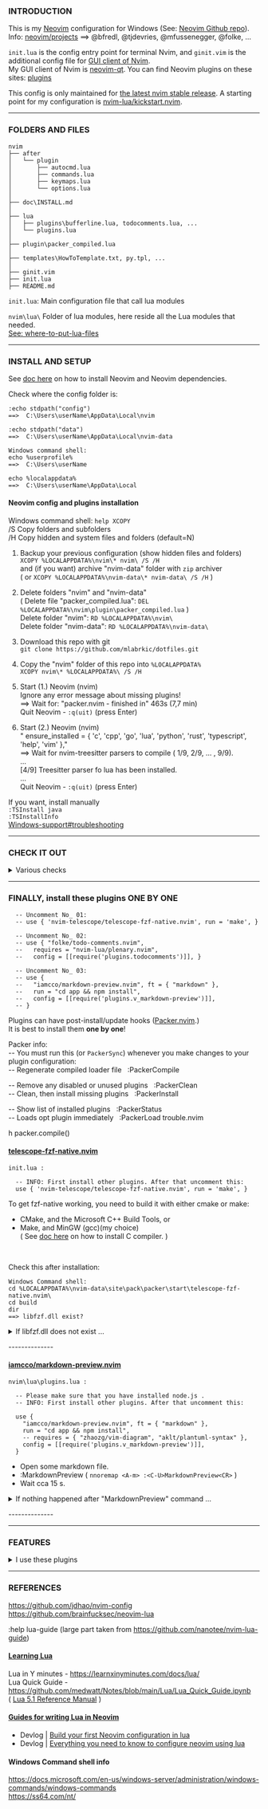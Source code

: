 
### INTRODUCTION

This is my [Neovim](https://neovim.io) configuration for Windows (See: [Neovim Github repo](https://github.com/neovim/neovim)). <br>
Info:  [neovim/projects](https://github.com/neovim/neovim/projects?type=classic)  ==>  @bfredl, @tjdevries, @mfussenegger, @folke, ...


`init.lua` is the config entry point for terminal Nvim,
and `ginit.vim` is the additional config file for [GUI client of Nvim](https://github.com/neovim/neovim/wiki/Related-projects#gui). <br>
My GUI client of Nvim is [neovim-qt](https://github.com/equalsraf/neovim-qt).
You can find Neovim plugins on these sites:  [plugins](https://github.com/neovim/neovim/wiki/Related-projects#plugins)

This config is only maintained for [the latest nvim stable release](https://github.com/neovim/neovim/releases/tag/stable).
A starting point for my configuration is [nvim-lua/kickstart.nvim](https://github.com/nvim-lua/kickstart.nvim).

---

### FOLDERS AND FILES

```
nvim
├── after
│   └── plugin
│       ├── autocmd.lua
│       ├── commands.lua
│       ├── keymaps.lua
│       └── options.lua
│
├── doc\INSTALL.md
│
├── lua
│   ├── plugins\bufferline.lua, todocomments.lua, ...
│   └── plugins.lua
│
├── plugin\packer_compiled.lua
│
├── templates\HowToTemplate.txt, py.tpl, ...
│
├── ginit.vim
├── init.lua
├── README.md
```

`init.lua`: Main configuration file that call lua modules

`nvim\lua\` Folder of lua modules, here reside all the Lua modules that needed. <br>
[See: where-to-put-lua-files](https://github.com/nanotee/nvim-lua-guide#where-to-put-lua-files)


---

### INSTALL AND SETUP

See [doc here](nvim/doc/INSTALL.md) on how to install Neovim and Neovim dependencies.

Check where the config folder is:

```
:echo stdpath("config")
==>  C:\Users\userName\AppData\Local\nvim

:echo stdpath("data")
==>  C:\Users\userName\AppData\Local\nvim-data

Windows command shell:
echo %userprofile%
==>  C:\Users\userName

echo %localappdata%
==>  C:\Users\userName\AppData\Local
```

#### Neovim config and plugins installation

Windows command shell:  `help XCOPY` <br>
/S    Copy folders and subfolders <br>
/H    Copy hidden and system files and folders (default=N)

1. Backup your previous configuration (show hidden files and folders) <br>
`XCOPY %LOCALAPPDATA%\nvim\* nvim\ /S /H` <br>
and (if you want) archive "nvim-data" folder with `zip` archiver <br>
( or `XCOPY %LOCALAPPDATA%\nvim-data\* nvim-data\ /S /H` )

2. Delete folders "nvim" and "nvim-data"  
( Delete file "packer_compiled.lua":  `DEL %LOCALAPPDATA%\nvim\plugin\packer_compiled.lua` ) <br>
Delete folder "nvim":  `RD %LOCALAPPDATA%\nvim\` <br>
Delete folder "nvim-data":  `RD %LOCALAPPDATA%\nvim-data\`

3. Download this repo with git <br>
`git clone https://github.com/mlabrkic/dotfiles.git`

4. Copy the "nvim" folder of this repo into `%LOCALAPPDATA%` <br>
`XCOPY nvim\* %LOCALAPPDATA%\ /S /H`

5. Start (1.) Neovim (nvim) <br>
Ignore any error message about missing plugins! <br>
==> Wait for:   "packer.nvim - finished in" 463s (7,7 min) <br>
Quit Neovim -  `:q(uit)` (press Enter)

6. Start (2.) Neovim (nvim)  
"  ensure_installed = { 'c', 'cpp', 'go', 'lua', 'python', 'rust', 'typescript', 'help', 'vim' }," <br>
==> Wait for nvim-treesitter parsers to compile ( 1/9, 2/9, ... , 9/9). <br>
... <br>
[4/9] Treesitter parser fo lua has been installed. <br>
... <br>
Quit Neovim -  `:q(uit)` (press Enter)

If you want, install manually <br>
`:TSInstall java` <br>
`:TSInstallInfo` <br>
[Windows-support#troubleshooting](https://github.com/nvim-treesitter/nvim-treesitter/wiki/Windows-support#troubleshooting)


---

### CHECK IT OUT

<details>
<summary>Various checks</summary>

#### LSP check

Open a source file of one of the supported languages with Neovim, and run command "LspInfo" for testing the LSP support. <br>
`:LspInfo`

#### Keymaps check

```
:echo mapcheck('<F4>', 'n')
:echo hasmapto('set relativenumber!<CR>', 'n')
```

#### Configuration check

Open nvim and run command "checkhealth", you should not see any error in the output (except for the one related to the Python 2 interpreter if don't have it): <br>
`:checkhealth`

</details>

---

### FINALLY, install these plugins **ONE BY ONE**

```
  -- Uncomment No_ 01:
  -- use { 'nvim-telescope/telescope-fzf-native.nvim', run = 'make', }

  -- Uncomment No_ 02:
  -- use { "folke/todo-comments.nvim",
  --   requires = "nvim-lua/plenary.nvim",
  --   config = [[require('plugins.todocomments')]], }

  -- Uncomment No_ 03:
  -- use {
  --   "iamcco/markdown-preview.nvim", ft = { "markdown" },
  --   run = "cd app && npm install",
  --   config = [[require('plugins.v_markdown-preview')]],
  -- }
```

Plugins can have post-install/update hooks ([Packer.nvim](https://github.com/wbthomason/packer.nvim).) <br>
It is best to install them **one by one**!

Packer info: <br>
-- You must run this (or `PackerSync`) whenever you make changes to your plugin configuration: <br>
-- Regenerate compiled loader file &nbsp; :PackerCompile

-- Remove any disabled or unused plugins &nbsp; :PackerClean <br>
-- Clean, then install missing plugins &nbsp; :PackerInstall

-- Show list of installed plugins &nbsp; :PackerStatus <br>
-- Loads opt plugin immediately &nbsp; :PackerLoad trouble.nvim

h packer.compile()



#### [telescope-fzf-native.nvim](https://github.com/nvim-telescope/telescope-fzf-native.nvim)

```
init.lua :

  -- INFO: First install other plugins. After that uncomment this:
  use { 'nvim-telescope/telescope-fzf-native.nvim', run = 'make', }
```

To get fzf-native working, you need to build it with either cmake or make: <br>
* CMake, and the Microsoft C++ Build Tools, or <br>
* Make, and MinGW (gcc)(my choice) <br>
( See [doc here](nvim/doc/INSTALL.md#6-c-compiler) on how to install C compiler. )

<br>

Check this after installation:

```
Windows Command shell:
cd %LOCALAPPDATA%\nvim-data\site\pack\packer\start\telescope-fzf-native.nvim\
cd build
dir
==> libfzf.dll exist?
```

<details>
<summary>If libfzf.dll does not exist ...</summary>

<br>

A)
Check for "make" (in Neovim): <br>
:echo executable("make") <br>
or <br>
:lua print(vim.fn.executable('make'))

```
Windows Command shell:
make -v
make -h
```

<br>

B)
If you have "make":

```
Windows Command shell:
cd %LOCALAPPDATA%\nvim-data\site\pack\packer\start\telescope-fzf-native.nvim\
dir

make
```

<br>

C)
If you don't have a "make":

```
Windows Command shell:
cd %LOCALAPPDATA%\nvim-data\site\pack\packer\start\telescope-fzf-native.nvim\

mkdir build
gcc -O3 -Wall -Werror -fpic -std=gnu99 -shared src/fzf.c -o build/libfzf.dll

-->
telescope-fzf-native.nvim\build\libfzf.dll
```

<br>

NOTE:
If you want to uninstall this plugin later ...

* First delete the "build" folder: <br>
cd %LOCALAPPDATA%\nvim-data\site\pack\packer\start\telescope-fzf-native.nvim\ <br>
RD build\

* Uninstall this plugin (Comment plugin in "init.lua", PackerCompile, PackerClean)

</details>

\--------------

#### [iamcco/markdown-preview.nvim](https://github.com/iamcco/markdown-preview.nvim)

```
nvim\lua\plugins.lua :

  -- Please make sure that you have installed node.js .
  -- INFO: First install other plugins. After that uncomment this:

  use {
    "iamcco/markdown-preview.nvim", ft = { "markdown" },
    run = "cd app && npm install",
    -- requires = { "zhaozg/vim-diagram", "aklt/plantuml-syntax" },
    config = [[require('plugins.v_markdown-preview')]],
  }
```

* Open some markdown file.
* :MarkdownPreview ( `nnoremap <A-m> :<C-U>MarkdownPreview<CR>` )
* Wait cca 15 s.

<details>
<summary>If nothing happened after "MarkdownPreview" command ...</summary>

<br>

Nothing happened after "MarkdownPreview" command. No page opened in browser. <br>
Check for errors `:messages`

Please make sure that you have installed node.js ( `node --version` ). <br>
If there are errors, then uninstall the plugin, and repeat everything.

</details>

\--------------

---

### FEATURES

<details>
<summary>I use these plugins</summary>

+ Plugin management via [Packer.nvim](https://github.com/wbthomason/packer.nvim).
+ Code, snippet, word auto-completion via [nvim-cmp](https://github.com/hrsh7th/nvim-cmp).
+ Language server protocol (LSP) support via [nvim-lspconfig](https://github.com/neovim/nvim-lspconfig).
+ Git integration via [vim-fugitive](https://github.com/tpope/vim-fugitive).
+ [gitsigns](https://github.com/lewis6991/gitsigns.nvim) - Super fast git decorations implemented purely in lua/teal
+ Smarter and faster matching pair management (add, replace or delete) via [vim-sandwich](https://github.com/machakann/vim-sandwich).
+ Fast buffer jump via [hop.nvim](https://github.com/phaazon/hop.nvim).
+ Beautiful statusline via [lualine.nvim](https://github.com/nvim-lualine/lualine.nvim).
+ Show search index and count with [nvim-hlslens](https://github.com/kevinhwang91/nvim-hlslens).
+ Command line auto-completion via [wilder.nvim](https://github.com/gelguy/wilder.nvim).
+ Code highlighting via [nvim-treesitter](https://github.com/nvim-treesitter/nvim-treesitter).
+ Markdown writing and previewing via [vim-markdown](https://github.com/preservim/vim-markdown) and [markdown-preview.nvim](https://github.com/iamcco/markdown-preview.nvim).
+ [LuaSnip](https://github.com/L3MON4D3/LuaSnip) - Snippet Engine for Neovim written in Lua
+ [indentBlankline](https://github.com/lukas-reineke/indent-blankline.nvim) - Adds indentation guides to all lines (including empty lines)
+ [nvim-autopairs](https://github.com/windwp/nvim-autopairs) - A super powerful autopairs for Neovim
+ ......

</details>

---

### REFERENCES

https://github.com/jdhao/nvim-config <br>
https://github.com/brainfucksec/neovim-lua

:help lua-guide  (large part taken from https://github.com/nanotee/nvim-lua-guide)

#### [Learning Lua](https://github.com/nanotee/nvim-lua-guide#learning-lua)

Lua in Y minutes - https://learnxinyminutes.com/docs/lua/ <br>
Lua Quick Guide - https://github.com/medwatt/Notes/blob/main/Lua/Lua_Quick_Guide.ipynb <br>
( [Lua 5.1 Reference Manual](https://www.lua.org/manual/5.1/) )

#### [Guides for writing Lua in Neovim](https://github.com/nanotee/nvim-lua-guide#existing-tutorials-for-writing-lua-in-neovim)

+ Devlog | [Build your first Neovim configuration in lua](https://vonheikemen.github.io/devlog/tools/build-your-first-lua-config-for-neovim/)
+ Devlog | [Everything you need to know to configure neovim using lua](https://vonheikemen.github.io/devlog/tools/configuring-neovim-using-lua/)

#### Windows Command shell info

https://docs.microsoft.com/en-us/windows-server/administration/windows-commands/windows-commands <br>
https://ss64.com/nt/


